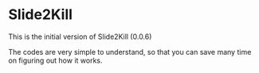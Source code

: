 Slide2Kill
===============

This is the initial version of Slide2Kill (0.0.6)

The codes are very simple to understand, so that you can save many time on figuring out how it works.
